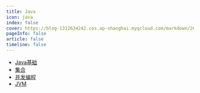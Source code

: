 ```yaml
---
title: Java
icon: java
index: false
cover: https://blog-1312634242.cos.ap-shanghai.myqcloud.com/markdown/202305122sdf05406.jpg
pageInfo: false
article: false
timeline: false
---
```

- <HopeIcon icon="javabasic"/> [Java基础](1java)
- <HopeIcon icon="jihe"/> [集合](2collection)
- <HopeIcon icon="juc"/> [并发编程](3juc)
- <HopeIcon icon="jvm"/> [JVM](4jvm)


